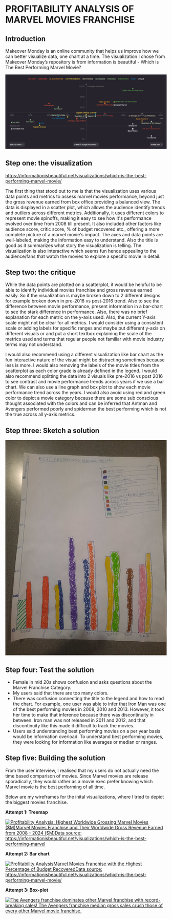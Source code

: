 # PROFITABILITY ANALYSIS OF MARVEL MOVIES FRANCHISE

## Introduction
Makeover Monday is an online community that helps us improve how we can better visualize data, one chart at a time. The visualization I chose from Makeover Monday’s repository is from information is beautiful - Which is The Best Performing Marvel Movie?

![Original Visualization](Originaldesign.png)

## Step one: the visualization
https://informationisbeautiful.net/visualizations/which-is-the-best-performing-marvel-movie/

The first thing that stood out to me is that the visualization uses various data points and metrics to assess marvel movies performance, beyond just the gross revenue earned from box office providing a balanced view. The data is displayed in a scatter plot, which allows the audience identify trends and outliers across different metrics. Additionally, it uses different colors to represent movie spinoffs, making it easy to see how it's performance evolved over time from 2008 till present. It also included other factors like audience score, critic score, % of budget recovered etc., offering a more complete picture of a marvel movie's impact. The axes and data points are well-labeled, making the information easy to understand. Also the title is good as it summarizes what story the visualization is telling. The visualization is also interactive which seems fun hence appealing to the audience/fans that watch the movies to explore a specific movie in detail.

## Step two: the critique

While the data points are plotted on a scatterplot, it would be helpful to be able to identify individual movies franchise and gross revenue earned easily. So if the visualization is maybe broken down to 2 different designs for example broken down in pre-2016 vs post-2016 trend. Also to see the difference between movie performance, present information in a bar-chart to see the stark difference in performance. Also, there was no brief explanation for each metric on the y-axis used. Also, the current Y-axis scale might not be clear for all metrics. I would consider using a consistent scale or adding labels for specific ranges and maybe put different y-axis on different visuals or and put a short textbox explaining the scale of the metrics used and terms that regular people not familiar with movie industry terms may not understand.

I would also recommend using a different visualization like bar chart as the fun interactive nature of the visual might be distracting sometimes because less is more. I would also removing the labels of the movie titles from the scatterplot as each color grade is already defined in the legend. I would also recommend splitting the data into 2 visuals like pre-2016 vs post 2016 to see contrast and movie performance trends across years if we use a bar chart. We can also use a line graph and box plot to show each movie performance trend across the years. I would also avoid using red and green color to depict a movie category because there are some sub conscious thought associated with the colors and can be inferred that Antman and Avengers performed poorly and spiderman the best performing which is not the true across all y-axis metrics.  


## Step three: Sketch a solution

![Initial Visualization Sketch](InitialSketch.jpeg)

## Step four: Test the solution


- Female in mid 20s shows confusion and asks questions about the Marvel Franchise Category.
-  My users said that there are too many colors. 
- There was confusion connecting the title to the legend and how to read the chart. For example, one user was able to infer that Iron Man was one of the best performing movies in 2008, 2010 and 2013. However, it took her time to make that inference because there was discontinuity in between. Iron man was not released in 2011 and 2012, and that discontinuity like this made it difficult to track the movies.
- Users said understanding best performing movies on a per year basis would be information overload. To understand best performing movies, they were looking for information like averages or median or ranges.


## Step five: Building the solution
From the user interview, I realised that my users do not actually need the time based comparison of movies. Since Marvel movies are release sporadically, they would rather as a movie exec prefer knowing which Marvel movie is the best performing of all time.

Below are my wireframes for the inital visualizations, where I tried to depict the biggest movies franchise.

**Attempt 1: Treemap**  
<div class='tableauPlaceholder' id='viz1726716697557' style='position: relative'><noscript><a href='#'><img alt='Profitability Analysis: Highest Worldwide Grossing Marvel Movies ($M)Marvel Movies Franchise and Their Worldwide Gross Revenue Earned from 2008 - 2024 ($M)Data source: https:&#47;&#47;informationisbeautiful.net&#47;visualizations&#47;which-is-the-best-performing-marvel ' src='https:&#47;&#47;public.tableau.com&#47;static&#47;images&#47;Ma&#47;MarvelProfitabilityAnalysis-TreeMap&#47;ProfitabilityAnalysisTreeMap&#47;1_rss.png' style='border: none' /></a></noscript><object class='tableauViz'  style='display:none;'><param name='host_url' value='https%3A%2F%2Fpublic.tableau.com%2F' /> <param name='embed_code_version' value='3' /> <param name='site_root' value='' /><param name='name' value='MarvelProfitabilityAnalysis-TreeMap&#47;ProfitabilityAnalysisTreeMap' /><param name='tabs' value='no' /><param name='toolbar' value='yes' /><param name='static_image' value='https:&#47;&#47;public.tableau.com&#47;static&#47;images&#47;Ma&#47;MarvelProfitabilityAnalysis-TreeMap&#47;ProfitabilityAnalysisTreeMap&#47;1.png' /> <param name='animate_transition' value='yes' /><param name='display_static_image' value='yes' /><param name='display_spinner' value='yes' /><param name='display_overlay' value='yes' /><param name='display_count' value='yes' /><param name='language' value='en-GB' /><param name='filter' value='publish=yes' /></object></div>

<script type='text/javascript'>
  var divElement = document.getElementById('viz1726716697557');
  var vizElement = divElement.getElementsByTagName('object')[0];
  vizElement.style.width='100%';vizElement.style.height=(divElement.offsetWidth*0.75)+'px';
  var scriptElement = document.createElement('script');
  scriptElement.src = 'https://public.tableau.com/javascripts/api/viz_v1.js';
  vizElement.parentNode.insertBefore(scriptElement, vizElement);
</script>

**Attempt 2: Bar chart**  
  
<div class='tableauPlaceholder' id='viz1726716753723' style='position: relative'>
  <noscript>
    <a href='#'>
      <img alt='Profitability AnalysisMarvel Movies Franchise with the Highest Percentage of Budget RecoveredData source: https:&#47;&#47;informationisbeautiful.net&#47;visualizations&#47;which-is-the-best-performing-marvel-movie&#47; ' src='https:&#47;&#47;public.tableau.com&#47;static&#47;images&#47;Ba&#47;Barchart-Marvelprofitability&#47;ProfitabilityAnalysisBarchart&#47;1_rss.png' style='border: none' />
</a>
</noscript>
  <object class='tableauViz'  style='display:none;'>
  <param name='host_url' value='https%3A%2F%2Fpublic.tableau.com%2F' /> 
    <param name='embed_code_version' value='3' /> 
    <param name='site_root' value='' /><param name='name' value='Barchart-Marvelprofitability&#47;ProfitabilityAnalysisBarchart' />
    <param name='tabs' value='no' />
    <param name='toolbar' value='yes' />
    <param name='static_image' value='https:&#47;&#47;public.tableau.com&#47;static&#47;images&#47;Ba&#47;Barchart-Marvelprofitability&#47;ProfitabilityAnalysisBarchart&#47;1.png' /> 
    <param name='animate_transition' value='yes' />
    <param name='display_static_image' value='yes' />
    <param name='display_spinner' value='yes' />
    <param name='display_overlay' value='yes' />
    <param name='display_count' value='yes' />
    <param name='language' value='en-GB' />
  </object>
</div>                
<script type='text/javascript'>                    var divElement = document.getElementById('viz1726716753723');                    var vizElement = divElement.getElementsByTagName('object')[0];                    vizElement.style.width='100%';vizElement.style.height=(divElement.offsetWidth*0.75)+'px';                    var scriptElement = document.createElement('script');                    scriptElement.src = 'https://public.tableau.com/javascripts/api/viz_v1.js';                    vizElement.parentNode.insertBefore(scriptElement, vizElement);                
</script>

**Attempt 3: Box-plot**  

<div class='tableauPlaceholder' id='viz1726717239485' style='position: relative'><noscript><a href='#'><img alt='The Avengers franchise dominates other Marvel franchise with record-breaking sales! The Avengers franchise median gross sales crush those of every other Marvel movie franchise.   ' src='https:&#47;&#47;public.tableau.com&#47;static&#47;images&#47;Fi&#47;Finalmarvelprofitabilityanalysis&#47;Sheet1&#47;1_rss.png' style='border: none' /></a></noscript><object class='tableauViz'  style='display:none;'><param name='host_url' value='https%3A%2F%2Fpublic.tableau.com%2F' /> <param name='embed_code_version' value='3' /> <param name='site_root' value='' /><param name='name' value='Finalmarvelprofitabilityanalysis&#47;Sheet1' /><param name='tabs' value='no' /><param name='toolbar' value='yes' /><param name='static_image' value='https:&#47;&#47;public.tableau.com&#47;static&#47;images&#47;Fi&#47;Finalmarvelprofitabilityanalysis&#47;Sheet1&#47;1.png' /> <param name='animate_transition' value='yes' /><param name='display_static_image' value='yes' /><param name='display_spinner' value='yes' /><param name='display_overlay' value='yes' /><param name='display_count' value='yes' /><param name='language' value='en-GB' /><param name='filter' value='publish=yes' /></object></div>

<script type='text/javascript'>
  var divElement = document.getElementById('viz1726717239485');
  var vizElement = divElement.getElementsByTagName('object')[0];
  vizElement.style.width='100%';vizElement.style.height=(divElement.offsetWidth*0.75)+'px';
  var scriptElement = document.createElement('script');
  scriptElement.src = 'https://public.tableau.com/javascripts/api/viz_v1.js';
  vizElement.parentNode.insertBefore(scriptElement, vizElement);
</script>

